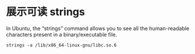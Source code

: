 

# 展示可读 strings

In Ubuntu, the “strings” command allows you to see all the human-readable characters present in a binary/executable file. 

```
strings -a /lib/x86_64-linux-gnu/libc.so.6
```